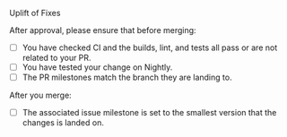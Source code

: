 Uplift of <!-- link to original pull request -->
Fixes <!-- link to issue this fixes -->

After approval, please ensure that before merging:
- [ ] You have checked CI and the builds, lint, and tests all pass or are not related to your PR.
- [ ] You have tested your change on Nightly.
- [ ] The PR milestones match the branch they are landing to.

After you merge:
- [ ] The associated issue milestone is set to the smallest version that the changes is landed on.
